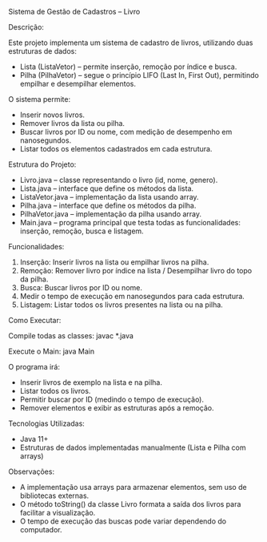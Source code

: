 Sistema de Gestão de Cadastros – Livro

Descrição:

Este projeto implementa um sistema de cadastro de livros, utilizando duas estruturas de dados:
- Lista (ListaVetor) – permite inserção, remoção por índice e busca.
- Pilha (PilhaVetor) – segue o princípio LIFO (Last In, First Out), permitindo empilhar e desempilhar elementos.

O sistema permite:
- Inserir novos livros.
- Remover livros da lista ou pilha.
- Buscar livros por ID ou nome, com medição de desempenho em nanosegundos.
- Listar todos os elementos cadastrados em cada estrutura.

Estrutura do Projeto:
- Livro.java – classe representando o livro (id, nome, genero).
- Lista.java – interface que define os métodos da lista.
- ListaVetor.java – implementação da lista usando array.
- Pilha.java – interface que define os métodos da pilha.
- PilhaVetor.java – implementação da pilha usando array.
- Main.java – programa principal que testa todas as funcionalidades: inserção, remoção, busca e listagem.

Funcionalidades:
1) Inserção: Inserir livros na lista ou empilhar livros na pilha.
2) Remoção: Remover livro por índice na lista / Desempilhar livro do topo da pilha.
3) Busca: Buscar livros por ID ou nome.
4) Medir o tempo de execução em nanosegundos para cada estrutura.
5) Listagem: Listar todos os livros presentes na lista ou na pilha.

Como Executar:

Compile todas as classes:
javac *.java

Execute o Main:
java Main


O programa irá:
- Inserir livros de exemplo na lista e na pilha.
- Listar todos os livros.
- Permitir buscar por ID (medindo o tempo de execução).
- Remover elementos e exibir as estruturas após a remoção.

Tecnologias Utilizadas:
- Java 11+
- Estruturas de dados implementadas manualmente (Lista e Pilha com arrays)

Observações: 
- A implementação usa arrays para armazenar elementos, sem uso de bibliotecas externas.
- O método toString() da classe Livro formata a saída dos livros para facilitar a visualização.
- O tempo de execução das buscas pode variar dependendo do computador.
